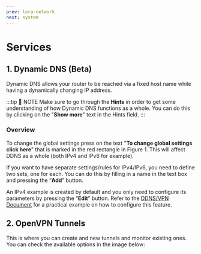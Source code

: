 ```yaml
---
prev: lora-network
next: system
---
```


# Services

## 1. Dynamic DNS (Beta)

Dynamic DNS allows your router to be reached via a fixed host name while having a dynamically changing IP address.

<rk-img
  src="/assets/images/user-manual/web-management-platform/40.dns-tab.jpg"
  width="100%"
  figure-number="1"
  caption="Dynamic DNS Tab"
/>

:::tip 📝 NOTE
Make sure to go through the **Hints** in order to get some understanding of how Dynamic DNS functions as a whole. You can do this by clicking on the "**Show more**" text in the Hints field.
:::

### Overview

To change the global settings press on the text "**To change global settings click here**" that is marked in the red rectangle in Figure 1. This will affect DDNS as a whole (both IPv4 and IPv6 for example).

If you want to have separate settings/rules for IPv4/IPv6, you need to define two sets, one for each. You can do this by filling in a name in the text box and pressing the “**Add**” button.

An IPv4 example is created by default and you only need to configure its parameters by pressing the “**Edit**” button. Refer to the [DDNS/VPN Document](/Knowledge-Hub/Learn/Resources/deployment-guide/) for a practical example on how to configure this feature.

## 2. OpenVPN Tunnels

This is where you can create and new tunnels and monitor existing ones. You can check the available options in the image below:

<rk-img
  src="/assets/images/user-manual/web-management-platform/41.openvpn.jpg"
  width="100%"
  figure-number="2"
  caption="OpenVPN Tunnels Tab"
/>


